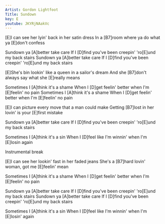 ```yaml
---
Artist: Gordon Lightfoot
Title: Sundown
key: E
youtube: JKYRjNAakVc
---
```


[E]I can see her lyin' back in her satin dress
In a [B7]room where ya do what ya [E]don't confess

Sundown ya [A]better take care
If I [D]find you've been creepin' 'ro[E]und my back stairs
Sundown ya [A]better take care
If I [D]find you've been creepin' 'ro[E]und my back stairs

[E]She's bin lookin' like a queen in a sailor's dream
And she [B7]don't always say what she [E]really means

Sometimes I [A]think it's a shame
When I [D]get feelin' better when I'm [E]feelin' no pain
Sometimes I [A]think it's a shame
When I [D]get feelin' better when I'm [E]feelin' no pain

[E]I can picture every move that a man could make
Getting [B7]lost in her lovin' is your [E]first mistake

Sundown ya [A]better take care
If I [D]find you've been creepin' 'ro[E]und my back stairs

Sometimes I [A]think it's a sin
When I [D]feel like I'm winnin' when I'm [E]losin again

Instrumental break

[E]I can see her lookin' fast in her faded jeans
She's a [B7]hard lovin' woman, got me [E]feelin' mean

Sometimes I [A]think it's a shame
When I [D]get feelin' better when I'm [E]feelin' no pain

Sundown ya [A]better take care
If I [D]find you've been creepin' 'ro[E]und my back stairs
Sundown ya [A]better take care
If I [D]find you've been creepin' 'ro[E]und my back stairs

Sometimes I [A]think it's a sin
When I [D]feel like I'm winnin' when I'm [E]losin' again
